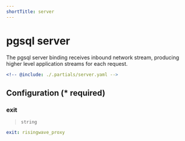 ```yaml
---
shortTitle: server
---
```


# pgsql server

The pgsql server binding receives inbound network stream, producing higher level application streams for each request.

```yaml {3}
<!-- @include: ./.partials/server.yaml -->
```

## Configuration (\* required)

### exit

> `string`

```yaml
exit: risingwave_proxy
```
